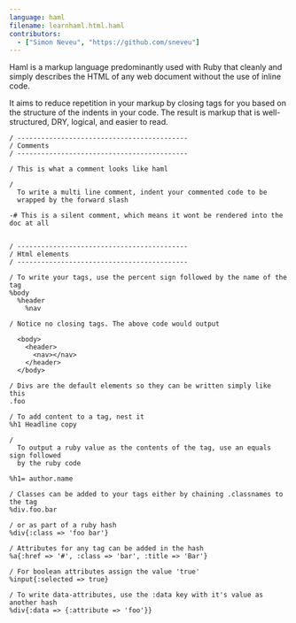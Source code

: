 ```yaml
---
language: haml
filename: learnhaml.html.haml
contributors:
  - ["Simon Neveu", "https://github.com/sneveu"]
---
```


Haml is a markup language predominantly used with Ruby that cleanly 
and simply describes the HTML of any web document without the use of
inline code.

It aims to reduce repetition in your markup by closing tags for you
based on the structure of the indents in your code. The result is
markup that is well-structured, DRY, logical, and easier to read.

```haml
/ -------------------------------------------
/ Comments
/ -------------------------------------------

/ This is what a comment looks like haml

/
  To write a multi line comment, indent your commented code to be
  wrapped by the forward slash

-# This is a silent comment, which means it wont be rendered into the doc at all


/ -------------------------------------------
/ Html elements
/ -------------------------------------------

/ To write your tags, use the percent sign followed by the name of the tag
%body
  %header
    %nav

/ Notice no closing tags. The above code would output

  <body>
    <header>
      <nav></nav>
    </header>
  </body>

/ Divs are the default elements so they can be written simply like this
.foo

/ To add content to a tag, nest it
%h1 Headline copy

/ 
  To output a ruby value as the contents of the tag, use an equals sign followed
  by the ruby code

%h1= author.name

/ Classes can be added to your tags either by chaining .classnames to the tag
%div.foo.bar

/ or as part of a ruby hash
%div{:class => 'foo bar'}

/ Attributes for any tag can be added in the hash
%a{:href => '#', :class => 'bar', :title => 'Bar'}

/ For boolean attributes assign the value 'true'
%input{:selected => true}

/ To write data-attributes, use the :data key with it's value as another hash
%div{:data => {:attribute => 'foo'}}


